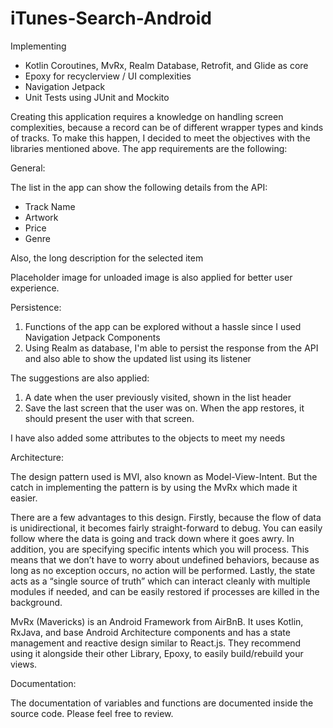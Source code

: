 # iTunes-Search-Android
Implementing 
- Kotlin Coroutines, MvRx, Realm Database, Retrofit, and Glide as core
- Epoxy for recyclerview / UI complexities
- Navigation Jetpack
- Unit Tests using JUnit and Mockito

Creating this application requires a knowledge on handling screen complexities, because a record can be of different wrapper types and kinds of tracks. To make this happen, I decided to meet the objectives with the libraries mentioned above. The app requirements are the following:

General:

The list in the app can show the following details from the API:

- Track Name
- Artwork
- Price
- Genre

Also, the long description for the selected item

Placeholder image for unloaded image is also applied for better user experience.

Persistence:

1. Functions of the app can be explored without a hassle since I used Navigation Jetpack Components
2. Using Realm as database, I'm able to persist the response from the API and also able to show the updated list using its listener

The suggestions are also applied:
1. A date when the user previously visited, shown in the list header
2. Save the last screen that the user was on. When the app restores, it should present the user with that screen. 

I have also added some attributes to the objects to meet my needs

Architecture:

The design pattern used is MVI, also known as Model-View-Intent. But the catch in implementing the pattern is by using the MvRx which made it easier.

There are a few advantages to this design. Firstly, because the flow of data is unidirectional, it becomes fairly straight-forward to debug. You can easily follow where the data is going and track down where it goes awry. In addition, you are specifying specific intents which you will process. This means that we don’t have to worry about undefined behaviors, because as long as no exception occurs, no action will be performed. Lastly, the state acts as a “single source of truth” which can interact cleanly with multiple modules if needed, and can be easily restored if processes are killed in the background.

MvRx (Mavericks) is an Android Framework from AirBnB. It uses Kotlin, RxJava, and base Android Architecture components and has a state management and reactive design similar to React.js. They recommend using it alongside their other Library, Epoxy, to easily build/rebuild your views.

Documentation:

The documentation of variables and functions are documented inside the source code. Please feel free to review.

